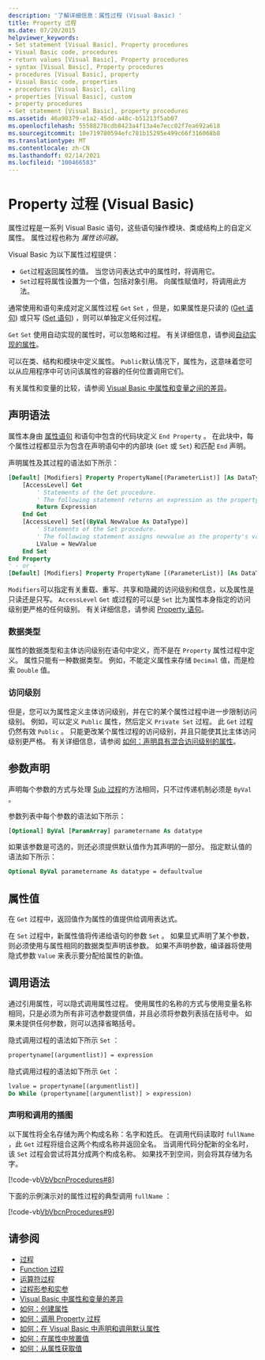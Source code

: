 ```yaml
---
description: '了解详细信息：属性过程 (Visual Basic) '
title: Property 过程
ms.date: 07/20/2015
helpviewer_keywords:
- Set statement [Visual Basic], Property procedures
- Visual Basic code, procedures
- return values [Visual Basic], Property procedures
- syntax [Visual Basic], Property procedures
- procedures [Visual Basic], property
- Visual Basic code, properties
- procedures [Visual Basic], calling
- properties [Visual Basic], custom
- property procedures
- Get statement [Visual Basic], property procedures
ms.assetid: 46a98379-e1a2-45dd-a48c-b51213f5ab07
ms.openlocfilehash: 55588278cdb8423a4f13a4e7ecc02f7ea692a618
ms.sourcegitcommit: 10e719780594efc781b15295e499c66f316068b8
ms.translationtype: MT
ms.contentlocale: zh-CN
ms.lasthandoff: 02/14/2021
ms.locfileid: "100466583"
---
```

# <a name="property-procedures-visual-basic"></a>Property 过程 (Visual Basic)

属性过程是一系列 Visual Basic 语句，这些语句操作模块、类或结构上的自定义属性。 属性过程也称为 *属性访问器*。

Visual Basic 为以下属性过程提供：

- `Get`过程返回属性的值。 当您访问表达式中的属性时，将调用它。
- `Set`过程将属性设置为一个值，包括对象引用。 向属性赋值时，将调用此方法。

通常使用和语句来成对定义属性过程 `Get` `Set` ，但是，如果属性是只读的 ([Get 语句](../../../language-reference/statements/get-statement.md)) 或只写 ([Set 语句](../../../language-reference/statements/set-statement.md)) ，则可以单独定义任何过程。

`Get` `Set` 使用自动实现的属性时，可以忽略和过程。 有关详细信息，请参阅[自动实现的属性](./auto-implemented-properties.md)。

可以在类、结构和模块中定义属性。 `Public`默认情况下，属性为，这意味着您可以从应用程序中可访问该属性的容器的任何位置调用它们。

有关属性和变量的比较，请参阅 [Visual Basic 中属性和变量之间的差异](differences-between-properties-and-variables.md)。

## <a name="declaration-syntax"></a>声明语法

属性本身由 [属性语句](../../../language-reference/statements/property-statement.md) 和语句中包含的代码块定义 `End Property` 。 在此块中，每个属性过程都显示为包含在声明语句中的内部块 (`Get` 或 `Set`) 和匹配 `End` 声明。

声明属性及其过程的语法如下所示：

```vb
[Default] [Modifiers] Property PropertyName[(ParameterList)] [As DataType]
    [AccessLevel] Get
        ' Statements of the Get procedure.
        ' The following statement returns an expression as the property's value.
        Return Expression
    End Get
    [AccessLevel] Set[(ByVal NewValue As DataType)]
        ' Statements of the Set procedure.
        ' The following statement assigns newvalue as the property's value.
        LValue = NewValue
    End Set
End Property
' - or -
[Default] [Modifiers] Property PropertyName [(ParameterList)] [As DataType]
```

`Modifiers`可以指定有关重载、重写、共享和隐藏的访问级别和信息，以及属性是只读还是只写。 `AccessLevel` `Get` 或过程的可以是 `Set` 比为属性本身指定的访问级别更严格的任何级别。 有关详细信息，请参阅 [Property 语句](../../../language-reference/statements/property-statement.md)。

### <a name="data-type"></a>数据类型

属性的数据类型和主体访问级别在语句中定义，而不是在 `Property` 属性过程中定义。 属性只能有一种数据类型。 例如，不能定义属性来存储 `Decimal` 值，而是检索 `Double` 值。

### <a name="access-level"></a>访问级别

但是，您可以为属性定义主体访问级别，并在它的某个属性过程中进一步限制访问级别。 例如，可以定义 `Public` 属性，然后定义 `Private Set` 过程。 此 `Get` 过程仍然有效 `Public` 。 只能更改某个属性过程的访问级别，并且只能使其比主体访问级别更严格。 有关详细信息，请参阅 [如何：声明具有混合访问级别的属性](how-to-declare-a-property-with-mixed-access-levels.md)。

## <a name="parameter-declaration"></a>参数声明

声明每个参数的方式与处理 [Sub 过程](sub-procedures.md)的方法相同，只不过传递机制必须是 `ByVal` 。

参数列表中每个参数的语法如下所示：

```vb
[Optional] ByVal [ParamArray] parametername As datatype
```

如果该参数是可选的，则还必须提供默认值作为其声明的一部分。 指定默认值的语法如下所示：

```vb
Optional ByVal parametername As datatype = defaultvalue
```

## <a name="property-value"></a>属性值

在 `Get` 过程中，返回值作为属性的值提供给调用表达式。

在 `Set` 过程中，新属性值将传递给语句的参数 `Set` 。 如果显式声明了某个参数，则必须使用与属性相同的数据类型声明该参数。 如果不声明参数，编译器将使用隐式参数 `Value` 来表示要分配给属性的新值。

## <a name="calling-syntax"></a>调用语法

通过引用属性，可以隐式调用属性过程。 使用属性的名称的方式与使用变量名称相同，只是必须为所有非可选参数提供值，并且必须将参数列表括在括号中。 如果未提供任何参数，则可以选择省略括号。

隐式调用过程的语法如下所示 `Set` ：

```vb
propertyname[(argumentlist)] = expression
```

隐式调用过程的语法如下所示 `Get` ：

```vb
lvalue = propertyname[(argumentlist)]
Do While (propertyname[(argumentlist)] > expression)
```

### <a name="illustration-of-declaration-and-call"></a>声明和调用的插图

以下属性将全名存储为两个构成名称：名字和姓氏。 在调用代码读取时 `fullName` ，此 `Get` 过程将组合这两个构成名称并返回全名。 当调用代码分配新的全名时，该 `Set` 过程会尝试将其分成两个构成名称。 如果找不到空间，则会将其存储为名字。

[!code-vb[VbVbcnProcedures#8](~/samples/snippets/visualbasic/VS_Snippets_VBCSharp/VbVbcnProcedures/VB/Class1.vb#8)]

下面的示例演示对的属性过程的典型调用 `fullName` ：

[!code-vb[VbVbcnProcedures#9](~/samples/snippets/visualbasic/VS_Snippets_VBCSharp/VbVbcnProcedures/VB/Class1.vb#9)]

## <a name="see-also"></a>请参阅

- [过程](index.md)
- [Function 过程](function-procedures.md)
- [运算符过程](operator-procedures.md)
- [过程形参和实参](procedure-parameters-and-arguments.md)
- [Visual Basic 中属性和变量的差异](differences-between-properties-and-variables.md)
- [如何：创建属性](how-to-create-a-property.md)
- [如何：调用 Property 过程](how-to-call-a-property-procedure.md)
- [如何：在 Visual Basic 中声明和调用默认属性](how-to-declare-and-call-a-default-property.md)
- [如何：在属性中放置值](how-to-put-a-value-in-a-property.md)
- [如何：从属性获取值](how-to-get-a-value-from-a-property.md)
